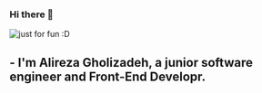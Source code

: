### Hi there 👋

<img src= "https://user-images.githubusercontent.com/64093004/189521894-75c31948-3701-442a-b7a6-2e2e222dccf9.svg" alt="just for fun :D">
<br>

<h2>
   - I'm Alireza Gholizadeh, a junior software engineer and Front-End Developr.<br>
</h2>
